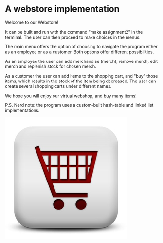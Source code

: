 # A webstore implementation 

Welcome to our Webstore!

It can be built and run with the command "make assignment2" in the terminal.
The user can then proceed to make choices in the menus. 

The main menu offers the option of choosing to navigate the program either as
an employee or as a customer. Both options offer different possibilities.

As an employee the user can add merchandise (merch), remove merch, edit merch and replenish 
stock for chosen merch.

As a customer the user can add items to the shopping cart, and "buy" those items,
which results in the stock of the item being decreased. The user can create
several shopping carts under different names. 

We hope you will enjoy our virtual webshop, and buy many items! 

P.S. Nerd note: the program uses a custom-built hash-table and linked list implementations. 

![webstore-logo](https://github.com/alko5923/Webstore/blob/main/webstore-logo.jpg)
